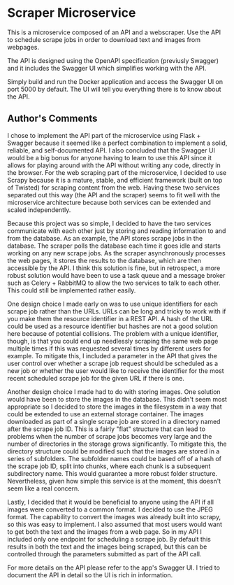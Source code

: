 # Scraper Microservice

This is a microservice composed of an API and a webscraper. Use the API to schedule scrape jobs in order to download text and images from webpages.

The API is designed using the OpenAPI specification (previusly Swagger) and it includes the Swagger UI which simplifies working with the API.

Simply build and run the Docker application and access the Swagger UI on port 5000 by default. The UI will tell you everything there is to know about the API.

## Author's Comments

I chose to implement the API part of the microservice using Flask + Swagger because it seemed like a perfect combination to implement a solid, reliable, and self-documented API. I also concluded that the Swagger UI would be a big bonus for anyone having to learn to use this API since it allows for playing around with the API without writing any code, directly in the browser. For the web scraping part of the microservice, I decided to use Scrapy because it is a mature, stable, and efficient framework (built on top of Twisted) for scraping content from the web. Having these two services separated out this way (the API and the scraper) seems to fit well with the microservice architecture because both services can be extended and scaled independently. 

Because this project was so simple, I decided to have the two services communicate with each other just by storing and reading information to and from the database. As an example, the API stores scrape jobs in the database. The scraper polls the database each time it goes idle and starts working on any new scrape jobs. As the scraper asynchronously processes the web pages, it stores the results to the database, which are then accessible by the API. I think this solution is fine, but in retrospect, a more robust solution would have been to use a task queue and a message broker such as Celery + RabbitMQ to allow the two services to talk to each other. This could still be implemented rather easily.

One design choice I made early on was to use unique identifiers for each scrape job rather than the URLs. URLs can be long and tricky to work with if you make them the resource identifier in a REST API. A hash of the URL could be used as a resource identifier but hashes are not a good solution here because of potential collisions. The problem with a unique identifier, though, is that you could end up needlessly scraping the same web page multiple times if this was requested several times by different users for example. To mitigate this, I included a parameter in the API that gives the user control over whether a scrape job request should be scheduled as a new job or whether the user would like to receive the identifier for the most recent scheduled scrape job for the given URL if there is one.

Another design choice I made had to do with storing images. One solution would have been to store the images in the database. This didn't seem most appropriate so I decided to store the images in the filesystem in a way that could be extended to use an external storage container. The images downloaded as part of a single scrape job are stored in a directory named after the scrape job ID. This is a fairly "flat" structure that can lead to problems when the number of scrape jobs becomes very large and the number of directories in the storage grows significantly. To mitigate this, the directory structure could be modified such that the images are stored in a series of subfolders. The subfolder names could be based off of a hash of the scrape job ID, split into chunks, where each chunk is a subsequent subdirectory name. This would guarantee a more robust folder structure. Nevertheless, given how simple this service is at the moment, this doesn't seem like a real concern.

Lastly, I decided that it would be beneficial to anyone using the API if all images were converted to a common format. I decided to use the JPEG format. The capability to convert the images was already built into scrapy, so this was easy to implement. I also assumed that most users would want to get both the text and the images from a web page. So in my API I included only one endpoint for scheduling a scrape job. By default this results in both the text and the images being scraped, but this can be controlled through the parameters submitted as part of the API call.

For more details on the API please refer to the app's Swagger UI. I tried to document the API in detail so the UI is rich in information.
